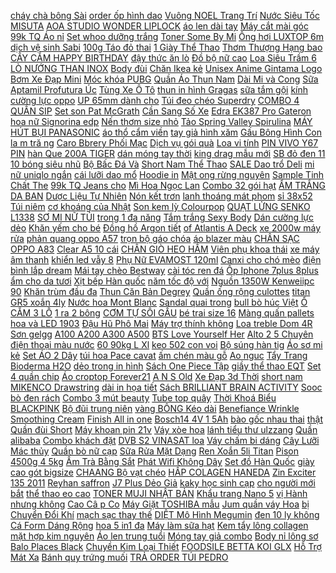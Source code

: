 [ cháy chà bông Sài](https://cuahang7.github.io/p0/39/251/com-chay-cha-bong-sai-gon-mua-hang-online/) [order ốp hình dao](https://cuahang4.github.io/p0/108/360/order-op-hinh-dao-mua-hang-online/) [ Vuông NOEL Trang Trí](https://cuahang7.github.io/p0/46/796/bang-vuong-noel-trang-tri-giang-sinh-mua-hang-online/) [ Nước Siêu Tốc MISUTA](https://cuahang4.github.io/p0/127/365/re-vo-dich-may-dun-nuoc-sieu-toc-misuta-ham-nuoc-pha-sua-dieu-chinh-hien-thi-nhiet-do-mong-muon-24h-mua-hang-online/) [AOA STUDIO WONDER LIPLOCK](https://cuahang12.github.io/p0/105/860/aoa-studio-wonder-liplock-mua-hang-online/) [ áo len dài tay](https://cuahang7.github.io/p0/46/721/ao-len-dai-tay-dang-croptop-co-be-v-sieu-hot-ko-kem-ao-trong-bz97-mua-hang-online/) [ Máy cắt mài góc](https://cuahang5.github.io/p0/157/168/may-cat-mai-goc-hukan-hk-188ag-cong-suat-850w-mua-hang-online/) [ 99k TQ Áo nỉ](https://cuahang4.github.io/p0/146/913/freeship-99k-tq-ao-ni-mu-mua-hang-online/) [Set whoo dưỡng trắng](https://cuahang10.github.io/p0/21/35/set-whoo-duong-trang-mua-hang-online/) [ Toner Some By Mi](https://cuahang4.github.io/p0/117/889/toner-some-by-mi-snail-mua-hang-online/) [ Ống hơi LUXTOP 6m](https://cuahang4.github.io/p0/133/956/ong-hoi-luxtop-6m-9m-mua-hang-online/) [ dịch vệ sinh Sabi](https://cuahang5.github.io/p0/186/357/dung-dich-ve-sinh-sabi-clear-mua-hang-online/) [ 100g Táo đỏ thai](https://cuahang7.github.io/p0/41/515/100g-tao-do-thai-lat-kho-mua-hang-online/) [ 1 Giày Thể Thao](https://cuahang4.github.io/p0/146/77/11-giay-the-thao-den-co-cao-thap-cao-cap-mua-hang-online/) [ Thơm Thượng Hạng bao](https://cuahang5.github.io/p0/174/157/gao-lai-mien-campuchia-thom-thuong-hang-bao-10kg-mua-hang-online/) [ CÂY CẮM HAPPY BIRTHDAY](https://cuahang7.github.io/p0/27/576/cay-cam-happy-birthday-vuong-mua-hang-online/) [ đậy thức ăn lò](https://cuahang7.github.io/p0/5/635/nap-up-thuc-an-lo-vi-song-vung-day-thuc-an-lo-vi-song-mua-hang-online/) [ Đồ bộ nữ cao](https://cuahang4.github.io/p0/140/685/do-bo-nu-cao-cap-mua-hang-online/) [ Loa Siêu Trầm 6](https://cuahang4.github.io/p0/135/284/loa-am-thanh-hifi-loa-sieu-tram-65-mua-hang-online/) [ LÒ NƯỚNG THAN INOX](https://cuahang5.github.io/p0/177/263/lo-nuong-than-inox-ln03-mua-hang-online/) [Body đùi](https://cuahang10.github.io/p0/9/979/body-dui-mua-hang-online/) [Chăn Ikea kẻ](https://cuahang5.github.io/p0/174/194/chan-ikea-ke-mua-hang-online/) [ Unisex Anime Gintama Logo](https://cuahang12.github.io/p0/117/81/ao-thun-cotton-unisex-anime-gintama-logo-gintama-mua-hang-online/) [ Bơm Xe Đạp Mini](https://cuahang7.github.io/p0/4/706/bom-xe-dap-mini-120-psi-mua-hang-online/) [Móc khóa PUBG](https://cuahang12.github.io/p0/118/190/moc-khoa-pubg-mua-hang-online/) [ Quần Áo Thun Nam](https://cuahang10.github.io/p0/30/74/set-bo-quan-ao-thun-nam-coc-tay-mau-do-hot-sc10-mua-hang-online/) [ Dài Mi và Cong](https://cuahang4.github.io/p0/123/756/mascara-dai-mi-va-cong-mi-maybelline-new-york-hyper-curl-waterproof-chuot-mi-den-khong-lem-khong-troi-92ml-mua-hang-online/) [ Sữa Aptamil Profutura Úc](https://cuahang5.github.io/p0/177/93/sua-aptamil-profutura-uc-du-so-1234-date-62023-mau-moi-mua-hang-online/) [ Tùng Xe Ô Tô](https://cuahang12.github.io/p0/108/969/phu-tung-xe-o-to-45-52-58cc-mua-hang-online/) [ thun in hình Gragas](https://cuahang12.github.io/p0/116/712/ao-thun-in-hinh-gragas-lien-minh-mua-hang-online/) [sữa tắm gội](https://cuahang4.github.io/p0/128/267/sua-tam-goi-mua-hang-online/) [ kính cường lực oppo](https://cuahang5.github.io/p0/185/921/compo-5-kinh-cuong-luc-oppo-f11-pro-mua-hang-online/) [ UP 65mm dành cho](https://cuahang10.github.io/p0/1/191/ron-up-65mm-danh-cho-winner-mua-hang-online/) [Túi đeo chéo Superdry](https://cuahang10.github.io/p0/17/386/tui-deo-cheo-superdry-mua-hang-online/) [ COMBO 4 QUẦN SIP](https://cuahang4.github.io/p0/148/546/combo-4-quan-sip-nam-mua-hang-online/) [ Set son Pat McGrath](https://cuahang4.github.io/p0/145/784/set-son-pat-mcgrath-mini-mua-hang-online/) [ Cần Sang Số Xe](https://cuahang5.github.io/p0/180/210/can-sang-so-xe-hoi-honda-mua-hang-online/) [ Edra EK387 Pro Gateron](https://cuahang5.github.io/p0/194/923/ban-phim-co-edra-ek387-pro-gateron-keycaps-pbt-dye-sub-sky-dolch-philips-chinh-hang-phim-co-edra-ek387-pro-gateron-mua-hang-online/) [ hoa nữ Signorina edp](https://cuahang7.github.io/p0/31/755/nuoc-hoa-nu-signorina-edp-5ml-mua-hang-online/) [Nến thơm size nhỏ](https://cuahang10.github.io/p0/22/124/nen-thom-size-nho-mua-hang-online/) [ Tảo Spring Valley Spirulina](https://cuahang7.github.io/p0/31/115/tao-spring-valley-spirulina-400mg-mua-hang-online/) [ MÁY HÚT BỤI PANASONIC](https://cuahang10.github.io/p0/3/411/may-hut-bui-panasonic-mc-cl563rn46-mua-hang-online/) [ áo thổ cẩm viền](https://cuahang5.github.io/p0/179/12/ao-tho-cam-vien-ren-croptop-dan-day-retro-phap-sieu-hot-kem-hinh-that-va-video-mua-hang-online/) [ tay giả hình xăm](https://cuahang12.github.io/p0/107/121/gang-tay-gia-hinh-xam-tatoo-mua-hang-online/) [ Gấu Bông Hình Con](https://cuahang7.github.io/p0/16/173/gau-bong-hinh-con-ciu-cao-cap-memon-mua-hang-online/) [ la m tră ng](https://cuahang12.github.io/p0/100/704/sua-tam-hatomugi-moisturizing-washing-lam-trang-da-800ml-mua-hang-online/) [ Caro Bbrery Phối Mạc](https://cuahang10.github.io/p0/3/742/non-ket-in-caro-bbrery-phoi-mac-kaki-den-thoi-trang-cao-cap-nam-nu-mua-hang-online/) [ Dịch vụ gói quà](https://cuahang10.github.io/p0/3/658/dich-vu-goi-qua-shop-kute-mua-hang-online/) [Loa vi tính](https://cuahang12.github.io/p0/116/831/loa-vi-tinh-mua-hang-online/) [ PIN VIVO Y67 PIN](https://cuahang10.github.io/p0/13/141/pin-vivo-y67-pin-xin-mua-hang-online/) [ hàn Que 200A TIGER](https://cuahang12.github.io/p0/112/633/may-han-que-200a-tiger-tech-mua-hang-online/) [ dán móng tay thời](https://cuahang4.github.io/p0/102/465/sticker-dan-mong-tay-thoi-trang-mua-hang-online/) [ king drag mẫu mới](https://cuahang7.github.io/p0/35/882/da-yen-king-drag-mau-moi-2020-mua-hang-online/) [ SB đỏ đen 11](https://cuahang10.github.io/p0/0/747/giay-sb-do-den-11-36-45-mua-hang-online/) [ 10 bóng siêu nhũ](https://cuahang4.github.io/p0/136/856/set-10-bong-sieu-nhu-ma-chrome-mua-hang-online/) [ Bộ Bấc Đá Và](https://cuahang5.github.io/p0/183/249/ma-sppnov1121a-giam-10k-don-0d-bo-bac-da-va-tim-cho-bat-lua-zippo-mua-hang-online/) [ Short Nam Thể Thao](https://cuahang10.github.io/p0/30/253/quan-short-nam-the-thao-ppp-qn199-mua-hang-online/) [ SALE Dao trổ Deli](https://cuahang4.github.io/p0/144/438/sale-dao-tro-deli-2039-mua-hang-online/) [ mi nữ uniqlo ngắn](https://cuahang10.github.io/p0/5/219/so-mi-nu-uniqlo-ngan-tay-mua-hang-online/) [ cái lưỡi dao mổ](https://cuahang5.github.io/p0/166/984/le-1-cai-luoi-dao-mo-so-11-doctor-mua-hang-online/) [Hoodie in](https://cuahang12.github.io/p0/110/133/hoodie-in-mua-hang-online/) [ Mật ong rừng nguyên](https://cuahang7.github.io/p0/27/29/mat-ong-rung-nguyen-sap-1kg-mua-hang-online/) [ Sample Tinh Chất The](https://cuahang5.github.io/p0/191/605/sample-tinh-chat-the-green-tea-seed-serum-1ml-mua-hang-online/) [ 99k TQ Jeans cho](https://cuahang7.github.io/p0/11/632/freeship-99k-tq-jeans-cho-be-mua-hang-online/) [ Mì Hoa Ngọc Lan](https://cuahang7.github.io/p0/19/955/bot-mi-hoa-ngoc-lan-1kg-mua-hang-online/) [ Combo 32 gói hạt](https://cuahang4.github.io/p0/132/134/combo-32-goi-hat-giong-mua-hang-online/) [ ẨM TRẮNG DA BAN](https://cuahang4.github.io/p0/134/200/kem-hong-sam-chong-lao-hoa-da-duong-am-trang-da-ban-dem-locean-50g-mua-hang-online/) [ Dược Liệu Tự Nhiên](https://cuahang5.github.io/p0/187/298/dau-goi-sach-gau-khong-kho-toc-antisol-chiet-xuat-duoc-lieu-tu-nhien-can-bang-ph-do-am-cho-da-dau-chong-rung-mua-hang-online/) [Nón kết trơn](https://cuahang7.github.io/p0/18/432/non-ket-tron-mua-hang-online/) [ lanh thoáng mát phom](https://cuahang7.github.io/p0/11/960/ao-hoa-qua-freeship-ao-so-mi-di-bien-nam-nu-chat-lanh-thoang-mat-phom-rong-nhieu-mau-hugo-shop-mua-hang-online/) [ sỉ 38x52 Túi niêm](https://cuahang5.github.io/p0/150/986/gia-si-38x52tui-niem-phong-mua-hang-online/) [ cơ khoáng của Nhật](https://cuahang7.github.io/p0/20/583/phan-bon-huu-co-khoang-cua-nhat-1kg-mua-hang-online/) [Son kem lỳ Colourpop](https://cuahang10.github.io/p0/3/603/son-kem-ly-colourpop-mua-hang-online/) [QUẠT LỬNG SENKO L1338](https://cuahang5.github.io/p0/177/572/quat-lung-senko-l1338-mua-hang-online/) [ SƠ MI NỮ TÚI](https://cuahang4.github.io/p0/141/155/ao-so-mi-nu-tui-nguc-mua-hang-online/) [ trong 1 đa năng](https://cuahang4.github.io/p0/130/449/ban-phim-khong-day-mini-rii-mini-rf-a8-3-trong-1-da-nang-tien-dung-mua-hang-online/) [Tắm trắng Sexy Body](https://cuahang5.github.io/p0/174/973/tam-trang-sexy-body-mua-hang-online/) [ Dán cường lực dẻo](https://cuahang5.github.io/p0/159/123/dan-cuong-luc-deo-nano-meizu-pro-7-pro-7-plus-mua-hang-online/) [Khăn yếm cho bé](https://cuahang7.github.io/p0/35/838/khan-yem-cho-be-mua-hang-online/) [ Đồng hồ Argon tiết](https://cuahang7.github.io/p0/15/849/dong-ho-argon-tiet-kiem-khi-30-khi-tieu-thu-mua-hang-online/) [ of Atlantis A Deck](https://cuahang4.github.io/p0/118/595/bai-in-bo-bai-yugioh-legendary-dragons-of-atlantis-a-deck-yami-yugi-mua-hang-online/) [ xe 2000w máy rửa](https://cuahang5.github.io/p0/168/982/may-rua-xe-sakura-may-rua-xe-2000w-may-rua-xe-mini-mua-hang-online/) [phản quang oppo A57](https://cuahang10.github.io/p0/27/450/phan-quang-oppo-a57-mua-hang-online/) [ trọn bộ gáo chóa](https://cuahang7.github.io/p0/39/88/tron-bo-gao-choa-kinh-dong-ho-honda-cd-cl-mau-do-mua-hang-online/) [áo blazer màu](https://cuahang10.github.io/p0/6/518/ao-blazer-mau-mua-hang-online/) [CHÂN SẠC OPPO A83](https://cuahang12.github.io/p0/108/387/chan-sac-oppo-a83-mua-hang-online/) [ Clear A5 10 cái](https://cuahang7.github.io/p0/6/399/bia-nut-my-clear-a5-10-cai-xap-trang-trong-mua-hang-online/) [CHÂN GIÒ HEO HẦM](https://cuahang4.github.io/p0/111/817/chan-gio-heo-ham-mua-hang-online/) [Viên phụ khoa thái](https://cuahang4.github.io/p0/137/2/vien-phu-khoa-thai-mua-hang-online/) [ xe máy âm thanh](https://cuahang12.github.io/p0/106/14/coi-xe-may-am-thanh-lon-105db-tokoya-chong-tham-nuoc-12v-mua-hang-online/) [ khiển led vẫy 8](https://cuahang12.github.io/p0/106/456/mach-dieu-khien-led-vay-8-kenh-cong-suat-6a-mua-hang-online/) [ Phụ Nữ EVAMOST 120ml](https://cuahang4.github.io/p0/105/377/dung-dich-ve-sinh-dung-dich-phu-nu-evamost-120ml-phien-ban-moi-cua-xuan-hong-chinh-hang-mua-hang-online/) [ Canxi cho chó mèo](https://cuahang4.github.io/p0/121/512/canxi-cho-cho-meo-dang-vien-mua-hang-online/) [ điện bình lắp dream](https://cuahang5.github.io/p0/162/574/ic-dien-binh-lap-dream-wave-mua-hang-online/) [ Mái tay chèo Bestway](https://cuahang5.github.io/p0/157/728/mai-tay-cheo-bestway-62015-mua-hang-online/) [cài tóc ren đá](https://cuahang4.github.io/p0/113/586/cai-toc-ren-da-mua-hang-online/) [ Ốp Iphone 7plus 8plus](https://cuahang4.github.io/p0/105/428/op-iphone-7plus-8plus-7-plus-mua-hang-online/) [ ẩm cho da tươi](https://cuahang4.github.io/p0/140/522/xit-khoang-napca-nuskin-duong-am-cho-da-tuoi-moi-mua-hang-online/) [Xịt bếp Hàn quốc](https://cuahang5.github.io/p0/155/105/xit-bep-han-quoc-mua-hang-online/) [ năm tốc độ với](https://cuahang12.github.io/p0/105/331/usb-may-mai-mini-may-mai-mong-cam-tay-naildieu-chinh-nam-toc-do-voi-den-pin-mua-hang-online/) [ Nguồn 1350W Kenweiipc 90](https://cuahang4.github.io/p0/129/479/nguon-1350w-kenweiipc-90-plus-gold-mua-hang-online/) [ Khăn trùm đầu đa](https://cuahang7.github.io/p0/4/293/khan-trum-dau-da-nang-mua-hang-online/) [ Thun Căn Bản Degrey](https://cuahang7.github.io/p0/41/794/ao-thun-can-ban-degrey-rt-mua-hang-online/) [ Quần ống rộng culottes](https://cuahang4.github.io/p0/126/416/quan-ong-rong-culottes-vai-tam-95cm-tbm001-mua-hang-online/) [ titan GR5 xoắn 4ly](https://cuahang4.github.io/p0/108/580/oc-titan-gr5-xoan-4ly-5ly-mua-hang-online/) [ Nước hoa Mont Blanc](https://cuahang7.github.io/p0/44/892/nuoc-hoa-mont-blanc-legend-special-edition-mua-hang-online/) [Sandal quai trong](https://cuahang4.github.io/p0/147/933/sandal-quai-trong-mua-hang-online/) [ bull bò húc Việt](https://cuahang4.github.io/p0/117/5/red-bull-bo-huc-viet-nam-24x250ml-mua-hang-online/) [ Ổ CẮM 3 LỖ](https://cuahang4.github.io/p0/108/862/o-cam-3-lo-vinakip-mua-hang-online/) [ 1 ra 2 bông](https://cuahang5.github.io/p0/172/452/day-loa-12-5m-day-loa-1-ra-2-bong-sen-mua-hang-online/) [ CƠM TỰ SÔI GẤU](https://cuahang12.github.io/p0/117/957/com-tu-soi-gau-truc-mua-hang-online/) [ bé trai size 16](https://cuahang5.github.io/p0/187/536/set-bo-be-trai-size-16-55kg-mua-hang-online/) [Màng quấn pallets](https://cuahang4.github.io/p0/149/421/mang-quan-pallets-mua-hang-online/) [ hoa và LED 1903](https://cuahang7.github.io/p0/48/537/combo-mach-led-phao-hoa-va-led-1903-2811-mua-hang-online/) [ Đậu Hũ Phô Mai](https://cuahang7.github.io/p0/16/300/vien-tha-lau-malaysia-dau-hu-pho-mai-eb-goi-500gram-ship-nhanh-hcm-mua-hang-online/) [ Máy trợ thính không](https://cuahang5.github.io/p0/192/284/chinh-hang-may-tro-thinh-khong-day-xingma-xm-909-e-mua-hang-online/) [ Loa treble Dom 4R](https://cuahang4.github.io/p0/137/128/loa-treble-dom-4r-20w-mua-hang-online/) [Sơn gelgg](https://cuahang7.github.io/p0/43/815/son-gelggjj-mua-hang-online/) [ A100 A200 A300 A500](https://cuahang4.github.io/p0/137/723/keo-apollo-a100-a200-a300-a500-cac-mau-mua-hang-online/) [ BTS Love Yourself Her](https://cuahang10.github.io/p0/25/82/bts-love-yourself-her-unofficial-photocard-mua-hang-online/) [ Alto 2 5 Chuyên](https://cuahang5.github.io/p0/160/35/set-10-ken-alto-25-chuyen-dung-mua-hang-online/) [ điện thoại màu nước](https://cuahang10.github.io/p0/11/232/op-dien-thoai-mau-nuoc-thoi-trang-cho-samsung-galaxy-a51-a71-a01-a31-a11-a21s-mua-hang-online/) [ 60 90kg L Xl](https://cuahang7.github.io/p0/17/451/ao-thun-bbr-bigsize-60-90kgl-xl-xxl-mua-hang-online/) [keo 502 con voi](https://cuahang4.github.io/p0/104/994/keo-502-con-voi-mua-hang-online/) [ Bộ súng hàn tig](https://cuahang7.github.io/p0/41/185/bo-sung-han-tig-qq150-5m-mua-hang-online/) [ Áo sơ mi kẻ](https://cuahang7.github.io/p0/20/221/ao-so-mi-ke-caro-day-hai-mau-xanh-cafe-a003-mua-hang-online/) [ Set ÁO 2 Dây](https://cuahang4.github.io/p0/134/717/set-bo-nu-set-ao-2-day-hoa-cuc-quan-sooc-dui-trang-mua-hang-online/) [ túi hoa Pace cavat](https://cuahang12.github.io/p0/111/153/somi-tui-hoa-pace-cavat-hdn977-mua-hang-online/) [ấm chén màu gỗ](https://cuahang7.github.io/p0/0/280/am-chen-mau-go-mua-hang-online/) [Ao nguc](https://cuahang7.github.io/p0/14/832/ao-nguc-mua-hang-online/) [ Tẩy Trang Bioderma H2O](https://cuahang10.github.io/p0/8/783/nuoc-tay-trang-bioderma-h2o-500ml-crealine-hong-sebium-xanh-sieu-chinh-hang-mua-hang-online/) [ dẻo trong in hình](https://cuahang10.github.io/p0/23/32/op-vsmart-joy-4-op-lung-vsmart-joy-4-live-4-star-4-deo-trong-in-hinh-vu-tru-mua-hang-online/) [ Sách One Piece Tập](https://cuahang4.github.io/p0/107/948/sach-one-piece-tap-23-mua-hang-online/) [ giầy thể thao EQT](https://cuahang12.github.io/p0/110/585/giay-the-thao-eqt-xam-cam-mua-hang-online/) [ Set 4 quần chip](https://cuahang10.github.io/p0/20/206/set-4-quan-chip-thoang-mat-mua-hang-online/) [Áo croptop Forever21](https://cuahang10.github.io/p0/19/509/ao-croptop-forever21-mua-hang-online/) [ A N S Old](https://cuahang4.github.io/p0/149/326/combo-balo-di-hoc-balo-unisex-vans-old-skool-checkerboard-backpack-marvel-snoopy-penut-sb11-mua-hang-online/) [ Xe Đạp 3d Thời](https://cuahang12.github.io/p0/101/892/yen-xe-dap-3d-thoi-trang-mua-hang-online/) [ short nam MIKENCO Drawstring](https://cuahang5.github.io/p0/177/599/quan-short-nam-mikenco-drawstring-short-mua-hang-online/) [ dài in họa tiết](https://cuahang5.github.io/p0/152/530/dam-cotton-tay-dai-in-hoa-tiet-mickey-cho-be-gai-mua-hang-online/) [ Sách BRILLIANT BRAIN ACTIVITY](https://cuahang7.github.io/p0/35/556/sach-brilliant-brain-activity-book-age-4-mua-hang-online/) [Sooc bò đen rách](https://cuahang7.github.io/p0/14/793/sooc-bo-den-rach-mua-hang-online/) [ Combo 3 mút beauty](https://cuahang5.github.io/p0/169/489/combo-3-mut-beauty-blender-mua-hang-online/) [Tube top quây](https://cuahang10.github.io/p0/25/469/tube-top-quay-mua-hang-online/) [Thời Khoá Biểu BLACKPINK](https://cuahang4.github.io/p0/105/807/thoi-khoa-bieu-blackpink-mua-hang-online/) [Bộ đũi trung niên](https://cuahang5.github.io/p0/152/697/bo-dui-trung-nien-mua-hang-online/) [ vàng BÔNG Kéo dài](https://cuahang5.github.io/p0/183/475/50-gr-tra-hoa-vang-bong-keo-dai-tuoi-tho-mua-hang-online/) [ Benefiance Wrinkle Smoothing Cream](https://cuahang7.github.io/p0/44/196/kem-duong-da-benefiance-wrinkle-smoothing-cream-enriched-shiseido-chinh-hang-rhshop-mua-hang-online/) [ Finish All in one](https://cuahang5.github.io/p0/160/440/vien-rua-bat-finish-all-in-one-90-vien-mua-hang-online/) [ Bosch14 4V 1 5Ah](https://cuahang5.github.io/p0/184/242/pin-bosch144v15ah-2607336799-mua-hang-online/) [ bào gốc nhau thai](https://cuahang5.github.io/p0/172/474/mat-na-te-bao-goc-nhau-thai-nhat-ban-mua-hang-online/) [ thật Quần đùi Short](https://cuahang7.github.io/p0/48/199/anh-that-quan-dui-short-nu-bigsize-quan-short-cap-cao-nu-du-mau-chat-tuyet-mua-l1-mua-hang-online/) [Máy khoan pin 21v](https://cuahang4.github.io/p0/100/668/may-khoan-pin-21v-mua-hang-online/) [Váy xòe hoa](https://cuahang5.github.io/p0/155/121/vay-xoe-hoa-mua-hang-online/) [ lánh tiểu thư ulzzang](https://cuahang4.github.io/p0/115/182/vong-tay-lac-tay-nu-titan-c-xoan-ho-ma-vang-hai-dau-bi-tron-tron-tu-cau-long-kim-cuong-lap-lanh-tieu-thu-ulzzang-hq-mua-hang-online/) [Quần alibaba](https://cuahang5.github.io/p0/175/346/quan-alibaba-mua-hang-online/) [Combo khách đặt](https://cuahang4.github.io/p0/113/417/combo-khach-dat-mua-hang-online/) [ DVB S2 VINASAT loa](https://cuahang5.github.io/p0/185/154/05-dau-thu-vinasat-dvb-s2-vinasat-loai-nho-sp000800-mua-hang-online/) [ Váy chấm bi dáng](https://cuahang5.github.io/p0/182/851/vay-cham-bi-dang-xuong-mua-hang-online/) [ Cây Lưỡi Mác thủy](https://cuahang7.github.io/p0/33/326/cay-luoi-mac-thuy-sinh-mua-hang-online/) [ Quần bò nữ cạp](https://cuahang10.github.io/p0/23/211/quan-bo-nu-cap-cao-mua-hang-online/) [ Sữa Rửa Mặt Dạng](https://cuahang4.github.io/p0/119/17/sua-rua-mat-dang-gel-simple-mua-hang-online/) [ Ren Xoắn 5li Titan](https://cuahang10.github.io/p0/15/148/ao-ya-ren-xoan-5li-titan-gr5-mua-hang-online/) [ Pison 4500g 4 5kg](https://cuahang4.github.io/p0/127/886/combo-van-phong-pison-4500g-45kg-pvn1676-mua-hang-online/) [ Ấm Trà Bằng Sắt](https://cuahang5.github.io/p0/156/540/1-am-tra-bang-sat-50ml-mua-hang-online/) [ Phát Wifi Không Dây](https://cuahang7.github.io/p0/42/328/bo-phat-wifi-khong-day-300mbps-mua-hang-online/) [Set đồ Hàn Quốc](https://cuahang4.github.io/p0/135/926/set-do-han-quoc-mua-hang-online/) [ giày cao gót bigsize](https://cuahang10.github.io/p0/17/788/giay-cao-got-bigsize-32-43-order-mua-hang-online/) [ CHAANG Bộ vạt chéo](https://cuahang5.github.io/p0/196/840/chaang-bo-vat-cheo-magical-mua-hang-online/) [HẤP COLAGEN HANEDA](https://cuahang10.github.io/p0/29/380/hap-colagen-haneda-mua-hang-online/) [ Zin Exciter 135 2011](https://cuahang7.github.io/p0/6/15/chan-bun-tren-banh-sau-hop-xich-duoi-zin-exciter-135-2011-2014-chinh-hang-mua-hang-online/) [Reyhan saffron](https://cuahang12.github.io/p0/102/994/reyhan-saffron-mua-hang-online/) [ J7 Plus Dẻo Giả](https://cuahang7.github.io/p0/49/703/op-lung-samsung-j7-plus-deo-gia-da-baseus-cao-cap-mua-hang-online/) [ kaky học sinh cạp](https://cuahang7.github.io/p0/37/678/quan-baggy-kaky-hoc-sinh-cap-chun-ong-suong-mua-hang-online/) [ cho người mới bắt](https://cuahang4.github.io/p0/109/641/nhan-dan-phim-dan-guitar-danh-cho-nguoi-moi-bat-dau-mua-hang-online/) [ thể thao eo cao](https://cuahang5.github.io/p0/187/134/quan-short-the-thao-eo-cao-ong-rong-thoi-trang-mua-he-nang-dong-cho-nu-mua-hang-online/) [TONER MUJI NHẬT BẢN](https://cuahang4.github.io/p0/109/344/toner-muji-nhat-ban-mua-hang-online/) [ Khẩu trang Nano 5](https://cuahang5.github.io/p0/167/818/khau-trang-nano-5-lop-mua-hang-online/) [ vị Hành nhưng không](https://cuahang10.github.io/p0/17/745/banh-snack-vi-hanh-nhung-khong-hanh-mua-hang-online/) [ Cao Câ p Co](https://cuahang7.github.io/p0/42/853/520ml-inochi-binh-dung-nuoc-tre-em-binh-tap-uong-sua-cho-be-goki-zuzu-cao-cap-co-ong-hut-mua-hang-online/) [ Máy Giặt TOSHIBA mẫu](https://cuahang7.github.io/p0/15/896/mieng-dantem-dan-may-giat-toshiba-mau-4-mua-hang-online/) [ Jum quần váy Hoa](https://cuahang12.github.io/p0/109/310/jum-quan-vay-hoa-viet-mua-hang-online/) [ bị Chuyển Đổi Khí](https://cuahang4.github.io/p0/125/254/thiet-bi-chuyen-doi-khi-ga-nho-gon-tien-loi-cho-da-ngoai-mua-hang-online/) [ mạch sạc thay thế](https://cuahang4.github.io/p0/136/150/bo-mach-sac-thay-the-samsung-a50-aaa-mua-hang-online/) [ DIỆT Mô Hình Megumin](https://cuahang7.github.io/p0/31/165/gia-huy-diet-mo-hinh-megumin-konosuba-co-khop-cu-dong-nendoroid-725-mua-hang-online/) [ đen 10 ly không](https://cuahang10.github.io/p0/30/145/nhong-sen-dia-rk-cao-cap-nhap-khau-cho-winner-winner-x-sen-den-10-ly-khong-phot-mua-hang-online/) [ Cá Form Dáng Rộng](https://cuahang7.github.io/p0/31/388/vay-dam-duoi-ca-form-dang-rong-doremon-doraemon-mua-hang-online/) [ hoa 5 in1 đa](https://cuahang10.github.io/p0/0/283/son-hoa-5-in1-da-chuc-nang-mua-hang-online/) [ Máy làm sữa hạt](https://cuahang5.github.io/p0/156/680/mau-2021-nap-inox-chong-tran-va-long-hap-inox-coi-chong-dinh-may-lam-sua-hat-ukoeo-pr5-ban-anh-viet-mua-hang-online/) [Kem tẩy lông collagen](https://cuahang4.github.io/p0/112/749/kem-tay-long-collagen-mua-hang-online/) [ mặt hợp kim nguyên](https://cuahang10.github.io/p0/12/806/that-lung-nam-lvday-lung-da-nam-day-mem-ke-caro-mat-hop-kim-nguyen-khoi-chong-suoc-mua-hang-online/) [Áo len trung tuổi](https://cuahang7.github.io/p0/21/245/ao-len-trung-tuoi-mua-hang-online/) [Móng tay giả combo](https://cuahang12.github.io/p0/104/97/mong-tay-gia-combo-mua-hang-online/) [ Body nỉ lông sơ](https://cuahang12.github.io/p0/105/38/hang-loai-1-body-ni-long-so-sinh-chat-cuc-cho-be-tu-4-10kg-mua-hang-online/) [Balo Places Black](https://cuahang7.github.io/p0/44/512/balo-places-black-mua-hang-online/) [ Chuyền Kim Loại Thiết](https://cuahang12.github.io/p0/115/46/day-chuyen-kim-loai-thiet-ke-don-gian-thoi-trang-mua-hang-online/) [ FOODSILE BETTA KOI GLX](https://cuahang12.github.io/p0/107/99/foodsile-betta-koi-glx-betta-nemo-mua-hang-online/) [ Hỗ Trợ Mát Xa](https://cuahang4.github.io/p0/100/131/goi-massage-co-chu-u-360-da-nang-may-massage-ho-tro-mat-xa-vung-vai-gay-co-mua-hang-online/) [ Bánh quy trứng muối](https://cuahang5.github.io/p0/155/538/banh-quy-trung-muoi-180g-mua-hang-online/) [ TRẢ ORDER TÚI PEDRO](https://cuahang7.github.io/p0/30/667/tra-order-tui-pedro-sale-mua-hang-online/) 